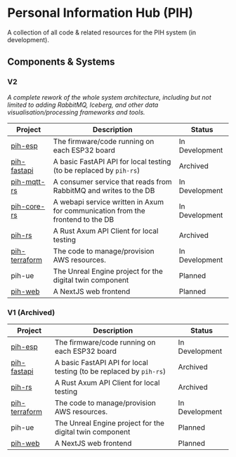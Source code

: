# Personal Information Hub (PIH)

A collection of all code & related resources for the PIH system (in development).

## Components & Systems

### V2

_A complete rework of the whole system architecture, including but not limited to adding RabbitMQ, Iceberg, and other data visualisation/processing frameworks and tools._

| Project                                                           | Description                                                                    | Status         |
| ----------------------------------------------------------------- | ------------------------------------------------------------------------------ | -------------- |
| [pih-esp](https://github.com/christoff-linde/pih-esp)             | The firmware/code running on each ESP32 board                                  | In Development |
| [pih-fastapi](https://github.com/christoff-linde/pih-fastapi)     | A basic FastAPI API for local testing (to be replaced by `pih-rs`)             | Archived       |
| [pih-mqtt-rs](https://github.com/christoff-linde/pih-mqtt-rs)     | A consumer service that reads from RabbitMQ and writes to the DB               | In Development |
| [pih-core-rs](https://github.com/christoff-linde/pih-core-rs)     | A webapi service written in Axum for communication from the frontend to the DB | In Development |
| [pih-rs](https://github.com/christoff-linde/pih-rs)               | A Rust Axum API Client for local testing                                       | Archived       |
| [pih-terraform](https://github.com/christoff-linde/pih-terraform) | The code to manage/provision AWS resources.                                    | In Development |
| pih-ue                                                            | The Unreal Engine project for the digital twin component                       | Planned        |
| [pih-web](https://github.com/christoff-linde/pih-nextjs-web)      | A NextJS web frontend                                                          | Planned        |

### V1 (Archived)

| Project                                                           | Description                                                        | Status         |
| ----------------------------------------------------------------- | ------------------------------------------------------------------ | -------------- |
| [pih-esp](https://github.com/christoff-linde/pih-esp)             | The firmware/code running on each ESP32 board                      | In Development |
| [pih-fastapi](https://github.com/christoff-linde/pih-fastapi)     | A basic FastAPI API for local testing (to be replaced by `pih-rs`) | Archived       |
| [pih-rs](https://github.com/christoff-linde/pih-rs)               | A Rust Axum API Client for local testing                           | Archived       |
| [pih-terraform](https://github.com/christoff-linde/pih-terraform) | The code to manage/provision AWS resources.                        | In Development |
| pih-ue                                                            | The Unreal Engine project for the digital twin component           | Planned        |
| [pih-web](https://github.com/christoff-linde/pih-nextjs-web)      | A NextJS web frontend                                              | Planned        |
